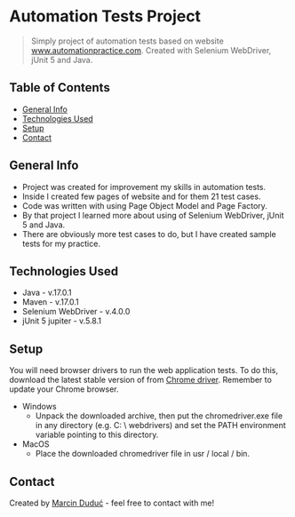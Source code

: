 # Automation Tests Project
> Simply project of automation tests based on website www.automationpractice.com.
> Created with Selenium WebDriver, jUnit 5 and Java.


## Table of Contents
* [General Info](#general-info)
* [Technologies Used](#technologies-used)
* [Setup](#setup)
* [Contact](#contact)

## General Info
* Project was created for improvement my skills in automation tests.
* Inside I created few pages of website and for them 21 test cases.
* Code was written with using Page Object Model and Page Factory.
* By that project I learned more about using of Selenium WebDriver, jUnit 5 and Java.
* There are obviously more test cases to do, but I have created sample tests for my practice.

## Technologies Used
* Java - v.17.0.1
* Maven - v.17.0.1
* Selenium WebDriver - v.4.0.0
* jUnit 5 jupiter - v.5.8.1

## Setup
You will need browser drivers to run the web application tests.
To do this, download the latest stable version of  from
[Chrome driver](https://chromedriver.chromium.org/downloads).
Remember to update your Chrome browser.
* Windows
  - Unpack the downloaded archive, then put the chromedriver.exe file in any directory (e.g. C: \ webdrivers) and set the PATH environment variable pointing to this directory.
* MacOS
  - Place the downloaded chromedriver file in usr / local / bin.

## Contact
Created by [Marcin Duduć](https://www.linkedin.com/in/marcin-dudu%C4%87-35804b171/) - feel free to contact with me!
